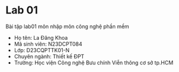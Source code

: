 # Lab 01

Bài tập lab01 môn nhập môn công nghệ phần mềm
* Họ tên: La Đăng Khoa
* Mã sinh viên: N23DCPT084
* Lớp: D23CQPTTK01-N
* Chuyên ngành: Thiết kế ĐPT
* Trường: Học viện Công nghệ Bưu chính Viễn thông cơ sở tp.HCM
